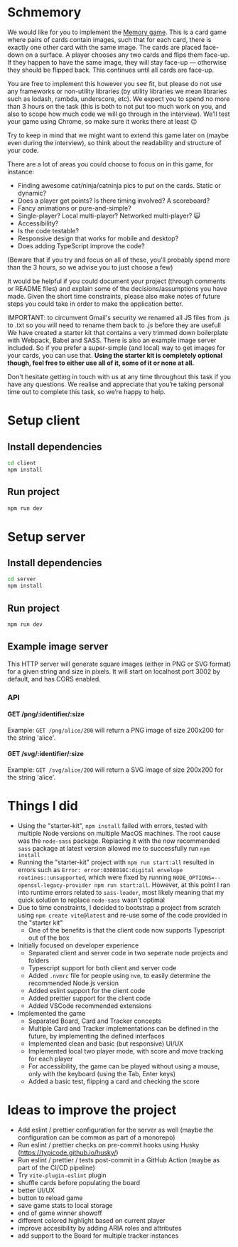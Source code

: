 # Schmemory

We would like for you to implement the [Memory
game](<https://en.wikipedia.org/wiki/Concentration_(game)>). This is a card game where pairs of cards
contain images, such that for each card, there is exactly one other card with the same image. The
cards are placed face-down on a surface. A player chooses any two cards and flips them face-up. If
they happen to have the same image, they will stay face-up — otherwise they should be flipped back.
This continues until all cards are face-up.

You are free to implement this however you see fit, but please do not use any frameworks or
non-utility libraries (by utility libraries we mean libraries such as lodash, rambda, underscore,
etc). We expect you to spend no more than 3 hours on the task (this is both to not put too much work
on you, and also to scope how much code we will go through in the interview). We’ll test your game
using Chrome, so make sure it works there at least 😉

Try to keep in mind that we might want to extend this game later on (maybe even during the
interview), so think about the readability and structure of your code.

There are a lot of areas you could choose to focus on in this game, for instance:

- Finding awesome cat/ninja/catninja pics to put on the cards. Static or dynamic?
- Does a player get points? Is there timing involved? A scoreboard?
- Fancy animations or pure-and-simple?
- Single-player? Local multi-player? Networked multi-player? 🙀
- Accessibility?
- Is the code testable?
- Responsive design that works for mobile and desktop?
- Does adding TypeScript improve the code?

(Beware that if you try and focus on all of these, you’ll probably spend more than the 3 hours, so
we advise you to just choose a few)

It would be helpful if you could document your project (through comments or README files) and
explain some of the decisions/assumptions you have made. Given the short time constraints, please
also make notes of future steps you could take in order to make the application better.

IMPORTANT: to circumvent Gmail's security we renamed all JS files from .js to .txt so you will need to rename them back to .js before they are usefull
We have created a starter kit that contains a very trimmed down boilerplate with Webpack, Babel and SASS.
There is also an example image server included. So if you prefer a super-simple (and local) way to get images
for your cards, you can use that. **Using the starter kit is completely optional though, feel free to either
use all of it, some of it or none at all.**

Don't hesitate getting in touch with us at any time throughout this task if you have any questions.
We realise and appreciate that you’re taking personal time out to complete this task, so we’re happy
to help.

# Setup client

## Install dependencies

```bash
cd client
npm install
```

## Run project

```bash
npm run dev
```

# Setup server

## Install dependencies

```bash
cd server
npm install
```

## Run project

```bash
npm run dev
```

## Example image server

This HTTP server will generate square images (either in PNG or SVG format) for a given string and
size in pixels. It will start on localhost port 3002 by default, and has CORS enabled.

### API

#### GET /png/:identifier/:size

Example: `GET /png/alice/200` will return a PNG image of size 200x200 for the string 'alice'.

#### GET /svg/:identifier/:size

Example: `GET /svg/alice/200` will return a SVG image of size 200x200 for the string 'alice'.

# Things I did

- Using the "starter-kit", `npm install` failed with errors, tested with multiple Node versions on multiple MacOS machines. The root cause was the `node-sass` package. Replacing it with the now recommended `sass` package at latest version allowed me to successfully run `npm install`
- Running the "starter-kit" project with `npm run start:all` resulted in errors such as `Error: error:0308010C:digital envelope routines::unsupported`, which were fixed by running `NODE_OPTIONS=--openssl-legacy-provider npm run start:all`. However, at this point I ran into runtime errors related to `sass-loader`, most likely meaning that my quick solution to replace `node-sass` wasn't optimal
- Due to time constraints, I decided to bootstrap a project from scratch using `npm create vite@latest` and re-use some of the code provided in the "starter kit"
  - One of the benefits is that the client code now supports Typescript out of the box
- Initially focused on developer experience
  - Separated client and server code in two seperate node projects and folders
  - Typescript support for both client and server code
  - Added `.nvmrc` file for people using `nvm`, to easily determine the recommended Node.js version
  - Added eslint support for the client code
  - Added prettier support for the client code
  - Added VSCode recommended extensions
- Implemented the game
  - Separated Board, Card and Tracker concepts
  - Multiple Card and Tracker implementations can be defined in the future, by implementing the defined interfaces
  - Implemented clean and basic (but responsive) UI/UX
  - Implemented local two player mode, with score and move tracking for each player
  - For accessibility, the game can be played without using a mouse, only with the keyboard (using the Tab, Enter keys)
  - Added a basic test, flipping a card and checking the score

# Ideas to improve the project

- Add eslint / prettier configuration for the server as well (maybe the configuration can be common as part of a monorepo)
- Run eslint / prettier checks on pre-commit hooks using Husky (https://typicode.github.io/husky/)
- Run eslint / prettier / tests post-commit in a GitHub Action (maybe as part of the CI/CD pipeline)
- Try `vite-plugin-eslint` plugin
- shuffle cards before populating the board
- better UI/UX
- button to reload game
- save game stats to local storage
- end of game winner showoff
- different colored highlight based on current player
- improve accesibility by adding ARIA roles and attributes
- add support to the Board for multiple tracker instances

